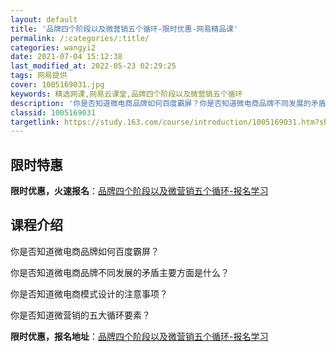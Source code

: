 ```yaml
---
layout: default
title: '品牌四个阶段以及微营销五个循环-限时优惠-网易精品课'
permalink: /:categories/:title/
categories: wangyi2
date: 2021-07-04 15:12:38
last_modified_at: 2022-05-23 02:29:25
tags: 网易提供
cover: 1005169031.jpg
keywords: 精选网课,网易云课堂,品牌四个阶段以及微营销五个循环
description: '你是否知道微电商品牌如何百度霸屏？你是否知道微电商品牌不同发展的矛盾主要方面是什么？你是否知道微电商模式设计的注意事项？'
classid: 1005169031
targetlink: https://study.163.com/course/introduction/1005169031.htm?share=1&shareId=1025206652&utm_campaign=share&utm_medium=iphoneShare&utm_source=&utm_u=1025206652
---
```


## 限时特惠

**限时优惠，火速报名**：[品牌四个阶段以及微营销五个循环-报名学习](https://study.163.com/course/introduction/1005169031.htm?share=1&shareId=1025206652&utm_campaign=share&utm_medium=iphoneShare&utm_source=&utm_u=1025206652)

## 课程介绍

你是否知道微电商品牌如何百度霸屏？



你是否知道微电商品牌不同发展的矛盾主要方面是什么？



你是否知道微电商模式设计的注意事项？



你是否知道微营销的五大循环要素？

**限时优惠，报名地址**：[品牌四个阶段以及微营销五个循环-报名学习](https://study.163.com/course/introduction/1005169031.htm?share=1&shareId=1025206652&utm_campaign=share&utm_medium=iphoneShare&utm_source=&utm_u=1025206652)

